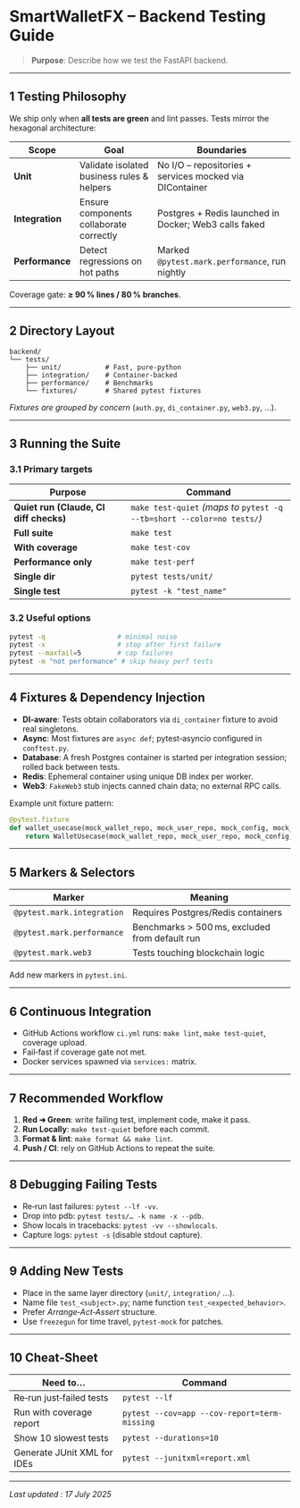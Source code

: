 # SmartWalletFX – Backend Testing Guide

> **Purpose**: Describe how we test the FastAPI backend.

---

## 1 Testing Philosophy

We ship only when **all tests are green** and lint passes. Tests mirror the hexagonal architecture:

| Scope           | Goal                                       | Boundaries                                              |
| --------------- | ------------------------------------------ | ------------------------------------------------------- |
| **Unit**        | Validate isolated business rules & helpers | No I/O – repositories + services mocked via DIContainer |
| **Integration** | Ensure components collaborate correctly    | Postgres + Redis launched in Docker; Web3 calls faked   |
| **Performance** | Detect regressions on hot paths            | Marked `@pytest.mark.performance`, run nightly          |

Coverage gate: **≥ 90 % lines / 80 % branches**.

---

## 2 Directory Layout

```
backend/
└── tests/
    ├── unit/           # Fast, pure‑python
    ├── integration/    # Container‑backed
    ├── performance/    # Benchmarks
    └── fixtures/       # Shared pytest fixtures
```

_Fixtures are grouped by concern_ (`auth.py`, `di_container.py`, `web3.py`, …).

---

## 3 Running the Suite

### 3.1 Primary targets

| Purpose                                | Command                                                                  |
| -------------------------------------- | ------------------------------------------------------------------------ |
| **Quiet run (Claude, CI diff checks)** | `make test-quiet` _(maps to_ `pytest -q --tb=short --color=no tests/`_)_ |
| **Full suite**                         | `make test`                                                              |
| **With coverage**                      | `make test-cov`                                                          |
| **Performance only**                   | `make test-perf`                                                         |
| **Single dir**                         | `pytest tests/unit/`                                                     |
| **Single test**                        | `pytest -k "test_name"`                                                  |

### 3.2 Useful options

```bash
pytest -q                  # minimal noise
pytest -x                  # stop after first failure
pytest --maxfail=5         # cap failures
pytest -m "not performance" # skip heavy perf tests
```

---

## 4 Fixtures & Dependency Injection

- **DI‑aware**: Tests obtain collaborators via `di_container` fixture to avoid real singletons.
- **Async**: Most fixtures are `async def`; pytest‑asyncio configured in `conftest.py`.
- **Database**: A fresh Postgres container is started per integration session; rolled back between tests.
- **Redis**: Ephemeral container using unique DB index per worker.
- **Web3**: `FakeWeb3` stub injects canned chain data; no external RPC calls.

Example unit fixture pattern:

```python
@pytest.fixture
def wallet_usecase(mock_wallet_repo, mock_user_repo, mock_config, mock_audit):
    return WalletUsecase(mock_wallet_repo, mock_user_repo, mock_config, mock_audit)
```

---

## 5 Markers & Selectors

| Marker                     | Meaning                                        |
| -------------------------- | ---------------------------------------------- |
| `@pytest.mark.integration` | Requires Postgres/Redis containers             |
| `@pytest.mark.performance` | Benchmarks > 500 ms, excluded from default run |
| `@pytest.mark.web3`        | Tests touching blockchain logic                |

Add new markers in `pytest.ini`.

---

## 6 Continuous Integration

- GitHub Actions workflow `ci.yml` runs: `make lint`, `make test-quiet`, coverage upload.
- Fail‑fast if coverage gate not met.
- Docker services spawned via `services:` matrix.

---

## 7 Recommended Workflow

1. **Red ➜ Green**: write failing test, implement code, make it pass.
2. **Run Locally**: `make test-quiet` before each commit.
3. **Format & lint**: `make format && make lint`.
4. **Push / CI**: rely on GitHub Actions to repeat the suite.

---

## 8 Debugging Failing Tests

- Re‑run last failures: `pytest --lf -vv`.
- Drop into pdb: `pytest tests/… -k name -x --pdb`.
- Show locals in tracebacks: `pytest -vv --showlocals`.
- Capture logs: `pytest -s` (disable stdout capture).

---

## 9 Adding New Tests

- Place in the same layer directory (`unit/`, `integration/` …).
- Name file `test_<subject>.py`; name function `test_<expected_behavior>`.
- Prefer _Arrange‑Act‑Assert_ structure.
- Use `freezegun` for time travel, `pytest-mock` for patches.

---

## 10 Cheat‑Sheet

| Need to…                    | Command                                      |
| --------------------------- | -------------------------------------------- |
| Re‑run just‑failed tests    | `pytest --lf`                                |
| Run with coverage report    | `pytest --cov=app --cov-report=term-missing` |
| Show 10 slowest tests       | `pytest --durations=10`                      |
| Generate JUnit XML for IDEs | `pytest --junitxml=report.xml`               |

---

_Last updated : 17 July 2025_
